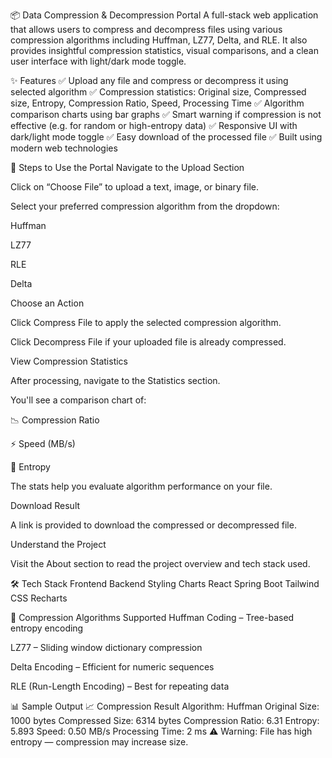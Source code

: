 📦 Data Compression & Decompression Portal
A full-stack web application that allows users to compress and decompress files using various compression algorithms including Huffman, LZ77, Delta, and RLE. It also provides insightful compression statistics, visual comparisons, and a clean user interface with light/dark mode toggle.

✨ Features
✅ Upload any file and compress or decompress it using selected algorithm
✅ Compression statistics: Original size, Compressed size, Entropy, Compression Ratio, Speed, Processing Time
✅ Algorithm comparison charts using bar graphs
✅ Smart warning if compression is not effective (e.g. for random or high-entropy data)
✅ Responsive UI with dark/light mode toggle
✅ Easy download of the processed file
✅ Built using modern web technologies

🧪 Steps to Use the Portal
Navigate to the Upload Section

Click on “Choose File” to upload a text, image, or binary file.

Select your preferred compression algorithm from the dropdown:

Huffman

LZ77

RLE

Delta

Choose an Action

Click Compress File to apply the selected compression algorithm.

Click Decompress File if your uploaded file is already compressed.

View Compression Statistics

After processing, navigate to the Statistics section.

You'll see a comparison chart of:

📉 Compression Ratio

⚡ Speed (MB/s)

🧠 Entropy

The stats help you evaluate algorithm performance on your file.

Download Result

A link is provided to download the compressed or decompressed file.

Understand the Project

Visit the About section to read the project overview and tech stack used.

🛠️ Tech Stack
Frontend	Backend	Styling	Charts
React	Spring Boot	Tailwind CSS	Recharts

🧠 Compression Algorithms Supported
Huffman Coding – Tree-based entropy encoding

LZ77 – Sliding window dictionary compression

Delta Encoding – Efficient for numeric sequences

RLE (Run-Length Encoding) – Best for repeating data

📊 Sample Output
📈 Compression Result
Algorithm: Huffman
Original Size: 1000 bytes
Compressed Size: 6314 bytes
Compression Ratio: 6.31
Entropy: 5.893
Speed: 0.50 MB/s
Processing Time: 2 ms
⚠️ Warning: File has high entropy — compression may increase size.
